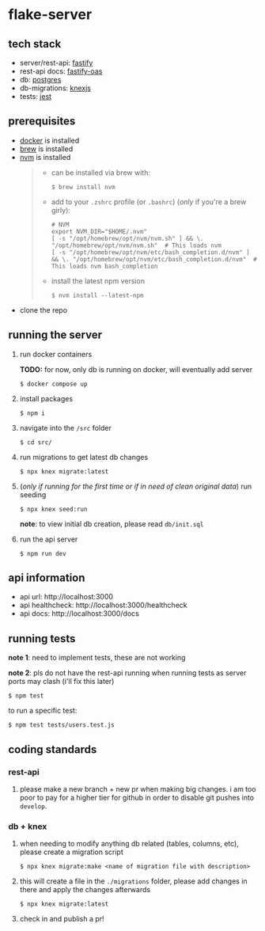 # flake-server

## tech stack

- server/rest-api: [fastify](https://fastify.dev/)
- rest-api docs: [fastify-oas](https://github.com/SkeLLLa/fastify-oas)
- db: [postgres](https://www.postgresql.org/)
- db-migrations: [knexjs](https://knexjs.org/)
- tests: [jest](https://jestjs.io/)

## prerequisites

- [docker](https://docs.docker.com/get-docker/) is installed
- [brew](https://brew.sh/) is installed
- [nvm](https://github.com/nvm-sh/nvm) is installed
  > - can be installed via brew with:
  >   ```
  >   $ brew install nvm
  >   ```
  > - add to your `.zshrc` profile (or `.bashrc`) (_only_ if you're a brew girly):
  >   ```
  >   # NVM
  >   export NVM_DIR="$HOME/.nvm"
  >   [ -s "/opt/homebrew/opt/nvm/nvm.sh" ] && \. "/opt/homebrew/opt/nvm/nvm.sh"  # This loads nvm
  >   [ -s "/opt/homebrew/opt/nvm/etc/bash_completion.d/nvm" ] && \. "/opt/homebrew/opt/nvm/etc/bash_completion.d/nvm"  # This loads nvm bash_completion
  >   ```
  > - install the latest npm version
  >   ```
  >   $ nvm install --latest-npm
  >   ```
- clone the repo

## running the server

1.  run docker containers

    **TODO:** for now, only db is running on docker, will eventually add server
    ```
    $ docker compose up
    ```

1.  install packages
    ```
    $ npm i
    ```
1.  navigate into the `/src` folder
    ```
    $ cd src/
    ```
1.  run migrations to get latest db changes
    ```
    $ npx knex migrate:latest
    ```
1.  (_only if running for the first time or if in need of clean original data_) run seeding
    ```
    $ npx knex seed:run
    ```
    **note**: to view initial db creation, please read `db/init.sql`
1.  run the api server
    ```
    $ npm run dev
    ```

## api information

- api url: http://localhost:3000
- api healthcheck: http://localhost:3000/healthcheck
- api docs: http://localhost:3000/docs

## running tests

**note 1**: need to implement tests, these are not working

**note 2**: pls do not have the rest-api running when running tests as server ports may clash (i'll fix this later)

```
$ npm test
```

to run a specific test:

```
$ npm test tests/users.test.js
```

## coding standards

### rest-api

1. please make a new branch + new pr when making big changes. i am too poor to pay for a higher tier for github in order to disable git pushes into `develop`.

### db + knex

1. when needing to modify anything db related (tables, columns, etc), please create a migration script
    ```
    $ npx knex migrate:make <name of migration file with description>
    ```
1. this will create a file in the `./migrations` folder, please add changes in there and apply the changes afterwards
    ```
    $ npx knex migrate:latest
    ```
1. check in and publish a pr!
